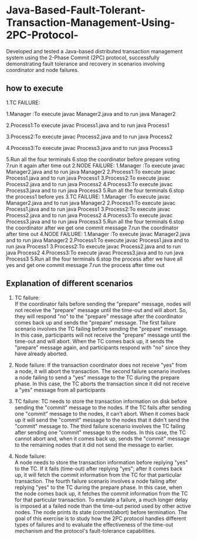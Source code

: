 # Java-Based-Fault-Tolerant-Transaction-Management-Using-2PC-Protocol-
Developed and tested a Java-based distributed transaction management system using the 2-Phase Commit (2PC) protocol, successfully demonstrating fault tolerance and recovery in scenarios involving coordinator and node failures. 

## how to execute 
1.TC FAILURE:

  1.Manager :To execute javac Manager2.java and to run java Manager2
  
  2.Process1:To execute javac Process1.java and to run java Process1
  
  3.Process2:To execute javac Process2.java and to run java Process2
  
  4.Process3:To execute javac Process3.java and to run java Process3
  
  5.Run all the four terminals
  6.stop the coordinator before prepare voting
  7.run it again after time out
2.NODE FAILURE: 
  1.Manager :To execute javac Manager2.java and to run java Manager2
  2.Process1:To execute javac Process1.java and to run java Process1
  3.Process2:To execute javac Process2.java and to run java Process2
  4.Process3:To execute javac Process3.java and to run java Process3
  5.Run all the four terminals
  6.stop the process1 before yes
3.TC FAILURE:
  1.Manager :To execute javac Manager2.java and to run java Manager2
  2.Process1:To execute javac Process1.java and to run java Process1
  3.Process2:To execute javac Process2.java and to run java Process2
  4.Process3:To execute javac Process3.java and to run java Process3
  5.Run all the four terminals
  6.stop the coordinator after we get one commit message
  7.run the coordinator after time out
4.NODE FAILURE:
  1.Manager :To execute javac Manager2.java and to run java Manager2
  2.Process1:To execute javac Process1.java and to run java Process1
  3.Process2:To execute javac Process2.java and to run java Process2
  4.Process3:To execute javac Process3.java and to run java Process3
  5.Run all the four terminals
  6.stop the process after we have all yes and get one commit message
  7.run the process after time out
  
  ## Explanation of different scenarios
01. TC failure:  
If the coordinator fails before sending the "prepare" message, nodes will not receive the "prepare" message until the time-out and will abort. So, they will respond "no" to the "prepare" message after the coordinator comes back up and sends the "prepare" message.
The first failure scenario involves the TC failing before sending the "prepare" message. In this case, participants will not receive the "prepare" message until the time-out and will abort. When the TC comes back up, it sends the "prepare" message again, and participants respond with "no" since they have already aborted.

02. Node failure:
If the transaction coordinator does not receive "yes" from a node, it will abort the transaction.
The second failure scenario involves a node failing to send a "yes" message to the TC during the prepare phase. In this case, the TC aborts the transaction since it did not receive a "yes" message from all participants

03. TC failure: 
TC needs to store the transaction information on disk before sending the "commit" message to the nodes. If the TC fails after sending one "commit" message to the nodes, it can't abort. When it comes back up it will send the "commit" message to the nodes that it didn't send the "commit" message to.
The third failure scenario involves the TC failing after sending one "commit" message to the nodes. In this case, the TC cannot abort and, when it comes back up, sends the "commit" message to the remaining nodes that it did not send the message to earlier.

04. Node failure:  
A node needs to store the transaction information before replying "yes" to the TC. If it fails (time-out) after replying "yes"; after it comes back up, it will fetch the commit information from the TC for that particular transaction.
The fourth failure scenario involves a node failing after replying "yes" to the TC during the prepare phase. In this case, when the node comes back up, it fetches the commit information from the TC for that particular transaction.
To emulate a failure, a much longer delay is imposed at a failed node than the time-out period used by other active nodes. The node prints its state (commit/abort) before termination. The goal of this exercise is to study how the 2PC protocol handles different types of failures and to evaluate the effectiveness of the time-out mechanism and the protocol's fault-tolerance capabilities.




